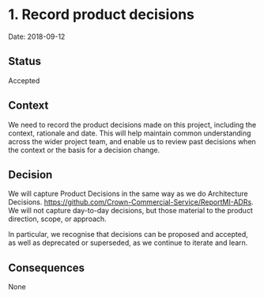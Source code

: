# 1. Record product decisions

Date: 2018-09-12

## Status

Accepted

## Context

We need to record the product decisions made on this project, including the context, rationale and date. This will help maintain common understanding across the wider project team, and enable us to review past decisions when the context or the basis for a decision change.

## Decision

We will capture Product Decisions in the same way as we do Architecture Decisions. https://github.com/Crown-Commercial-Service/ReportMI-ADRs. We will not capture day-to-day decisions, but those material to the product direction, scope, or approach.

In particular, we recognise that decisions can be proposed and accepted, as well as deprecated or superseded, as we continue to iterate and learn.

## Consequences

None
